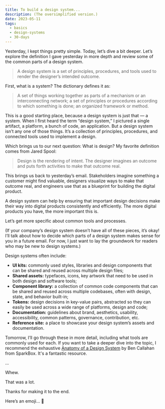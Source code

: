 ```yaml
---
title: To build a design system...
description: (The oversimplified version.)
date: 2023-05-11
tags:
  - basics
  - design-systems
  - 30-days
---
```


Yesterday, I kept things pretty simple. Today, let’s dive a bit deeper. Let’s explore the definition I gave yesterday in more depth and review some of the common parts of a design system.

> A design system is a set of principles, procedures, and tools used to render the designer’s intended outcome.

First, what is a system? The dictionary defines it as: 

> A set of things working together as parts of a mechanism or an interconnecting network; a set of principles or procedures according to which something is done; an organized framework or method.

This is a good starting place, because a design system is just that — a system. When I first heard the term “design system,” I pictured a single artifact, a platform, a bunch of code, an application. But a design system isn’t any one of those things. It’s a collection of principles, procedures, and connected tools used to implement a design.

Which brings us to our next question: What is design? My favorite definition comes from Jared Spool:

> Design is the rendering of intent. The designer imagines an outcome and puts forth activities to make that outcome real.

This brings us back to yesterday’s email. Stakeholders imagine something a customer might find valuable, designers visualize ways to make that outcome real, and engineers use that as a blueprint for building the digital product. 

A design system can help by ensuring that important design decisions make their way into digital products consistently and efficiently. The more digital products you have, the more important this is.

Let’s get more specific about common tools and processes.

(If your company’s design system doesn’t have all of these pieces, it’s okay! I’ll talk about how to decide which parts of a design system makes sense for you in a future email. For now, I just want to lay the groundwork for readers who may be new to design systems.)

Design systems often include: 

- **UI kits:** commonly used styles, libraries and design components that can be shared and reused across multiple design files;
- **Shared assets:** typefaces, icons, key artwork that need to be used in both design and software tools;
- **Component library:** a collection of common code components that can be shared and reused across multiple codebases, often with design, state, and behavior built-in;
- **Tokens:** design decisions in key-value pairs, abstracted so they can easily be used across a wide range of platforms, design and code;
- **Documentation:** guidelines about brand, aesthetics, usability, accessibility, common patterns, governance, contribution, etc.
- **Reference site:** a place to showcase your design system’s assets and documentation.

Tomorrow, I’ll go through these in more detail, including what tools are commonly used for each. If you want to take a deeper dive into the topic, I recommend the exhaustive [Anatomy of a Design System](https://sparkbox.com/foundry/design_system_makeup_design_system_layers_parts_of_a_design_system) by Ben Callahan from SparkBox. It's a fantastic resource.

...

Whew. 

That was a lot. 

Thanks for making it to the end. 

Here’s an emoji… 🎉